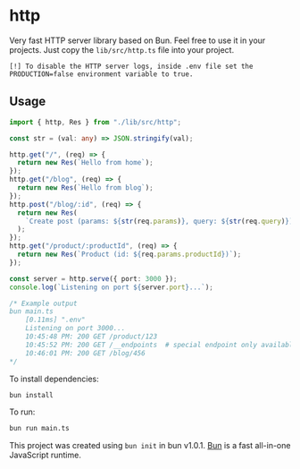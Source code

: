 # http

Very fast HTTP server library based on Bun. Feel free to use it in your projects. Just copy the `lib/src/http.ts` file into your project.

```
[!] To disable the HTTP server logs, inside .env file set the PRODUCTION=false environment variable to true.
```

## Usage

```ts
import { http, Res } from "./lib/src/http";

const str = (val: any) => JSON.stringify(val);

http.get("/", (req) => {
  return new Res(`Hello from home`);
});
http.get("/blog", (req) => {
  return new Res(`Hello from blog`);
});
http.post("/blog/:id", (req) => {
  return new Res(
    `Create post (params: ${str(req.params)}, query: ${str(req.query)})`
  );
});
http.get("/product/:productId", (req) => {
  return new Res(`Product (id: ${req.params.productId})`);
});

const server = http.serve({ port: 3000 });
console.log(`Listening on port ${server.port}...`);

/* Example output
bun main.ts
    [0.11ms] ".env"
    Listening on port 3000...
    10:45:48 PM: 200 GET /product/123
    10:45:52 PM: 200 GET /__endpoints  # special endpoint only available in PRODUCTION=false mode
    10:46:01 PM: 200 GET /blog/456
*/
```

To install dependencies:

```bash
bun install
```

To run:

```bash
bun run main.ts
```

This project was created using `bun init` in bun v1.0.1. [Bun](https://bun.sh) is a fast all-in-one JavaScript runtime.
